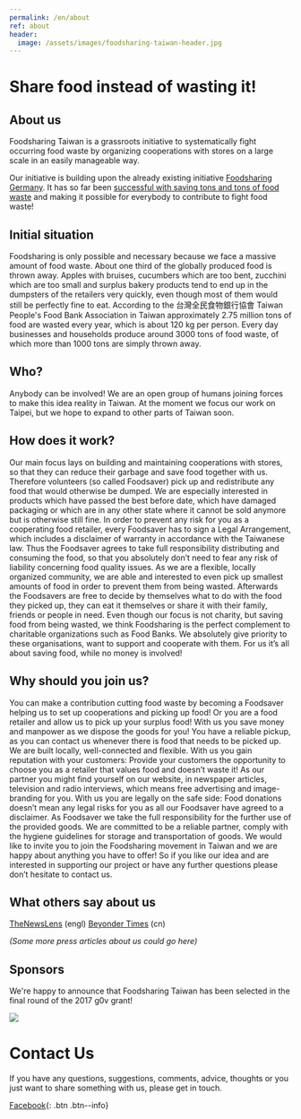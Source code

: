 ```yaml
---
permalink: /en/about
ref: about
header:
  image: /assets/images/foodsharing-taiwan-header.jpg
---
```



# Share food instead of wasting it!

## About us

Foodsharing Taiwan is a grassroots initiative to systematically fight occurring food waste by organizing cooperations with stores on a large scale in an easily manageable way.

Our initiative is building upon the already existing initiative [Foodsharing Germany](https://foodsharing.de). It has so far been [successful with saving tons and tons of food waste](https://en.wikipedia.org/wiki/Foodsharing.de) and making it possible for everybody to contribute to fight food waste!

## Initial situation

Foodsharing is only possible and necessary because we face a massive amount of food waste. About one third of the globally produced food is thrown away. Apples with bruises, cucumbers which are too bent, zucchini which are too small and surplus bakery products tend to end up in the dumpsters of the retailers very quickly, even though most of them would still be perfectly fine to eat.  According to the 台灣全民食物銀行協會 Taiwan People's Food Bank Association in Taiwan approximately 2.75 million tons of food are wasted every year, which is about 120 kg per person. Every day businesses and households produce around 3000 tons of food waste, of which more than 1000 tons are simply thrown away.

## Who?

Anybody can be involved! We are an open group of humans joining forces to make this idea reality in Taiwan. At the moment we focus our work on Taipei, but we hope to expand to other parts of Taiwan soon.

## How does it work?

Our main focus lays on building and maintaining cooperations with stores, so that they can reduce their garbage and save food together with us. Therefore volunteers (so called Foodsaver) pick up and redistribute any food that would otherwise be dumped. We are especially interested in products which have passed the best before date, which have damaged packaging or which are in any other state where it cannot be sold anymore but is otherwise still fine. In order to prevent any risk for you as a cooperating food retailer, every Foodsaver has to sign a Legal Arrangement, which includes a disclaimer of warranty in accordance with the Taiwanese law. Thus the Foodsaver agrees to take full responsibility distributing and consuming the food, so that you absolutely don’t need to fear any risk of liability concerning food quality issues. As we are a flexible, locally organized community, we are able and interested to even pick up smallest amounts of food in order to prevent them from being wasted. Afterwards the Foodsavers are free to decide by themselves what to do with the food they picked up, they can eat it themselves or share it with their family, friends or people in need.  Even though our focus is not charity, but saving food from being wasted, we think Foodsharing is the perfect complement to charitable organizations such as Food Banks. We absolutely give priority to these organisations, want to support and cooperate with them. For us it’s all about saving food, while no money is involved!

## Why should you join us?

You can make a contribution cutting food waste by becoming a Foodsaver helping us to set up cooperations and picking up food! Or you are a food retailer and allow us to pick up your surplus food! With us you save money and manpower as we dispose the goods for you! You have a reliable pickup, as you can contact us whenever there is food that needs to be picked up. We are built locally, well-connected and flexible. With us you gain reputation with your customers: Provide your customers the opportunity to choose you as a retailer that values food and doesn’t waste it! As our partner you might find yourself on our website, in newspaper articles, television and radio interviews, which means free advertising and image-branding for you. With us you are legally on the safe side: Food donations doesn’t mean any legal risks for you as all our Foodsaver have agreed to a disclaimer. As Foodsaver we take the full responsibility for the further use of the provided goods. We are committed to be a reliable partner, comply with the hygiene guidelines for storage and transportation of goods.
We would like to invite you to join the Foodsharing movement in Taiwan and we are happy about anything you have to offer!  So if you like our idea and are interested in supporting our project or have any further questions please don’t hesitate to contact us.

## What others say about us

[TheNewsLens](https://international.thenewslens.com/article/69949) (engl)
[Beyonder Times](http://beyondertimes.com/?p=1036) (cn)

_(Some more press articles about us could go here)_

## Sponsors

We're happy to announce that Foodsharing Taiwan has been selected in the final round of the 2017 g0v grant!

![](https://grants.g0v.tw/images/power/poweredby-long.svg)

# Contact Us

If you have any questions, suggestions, comments, advice, thoughts or you just want to share something with us, please get in touch.

[Facebook](https://www.facebook.com/foodsharingtaiwan/){: .btn .btn--info}
